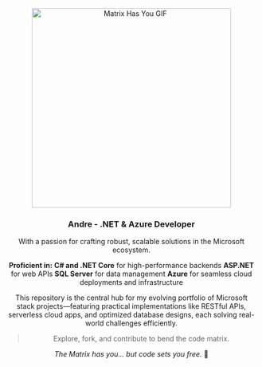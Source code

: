 <div align="center">

<img src="http://winterbe.com/image/matrix-has-you.gif" alt="Matrix Has You GIF" width="400">

### Andre - .NET & Azure Developer

With a passion for crafting robust, scalable solutions in the Microsoft ecosystem.

**Proficient in:**
**C# and .NET Core** for high-performance backends
**ASP.NET** for web APIs
**SQL Server** for data management
**Azure** for seamless cloud deployments and infrastructure

This repository is the central hub for my evolving portfolio of Microsoft stack projects—featuring practical implementations like RESTful APIs, serverless cloud apps, and optimized database designs, each solving real-world challenges efficiently.

> Explore, fork, and contribute to bend the code matrix.

*The Matrix has you... but code sets you free.* 💊
</div>
